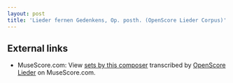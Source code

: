 ```yaml
---
layout: post
title: 'Lieder fernen Gedenkens, Op. posth. (OpenScore Lieder Corpus)'
---
```


## External links

- MuseScore.com: View [sets by this composer] transcribed by [OpenScore Lieder] on MuseScore.com.

[sets by this composer]: https://musescore.com/openscore-lieder-corpus/sets/5106920
[OpenScore Lieder]: https://musescore.com/openscore-lieder-corpus

